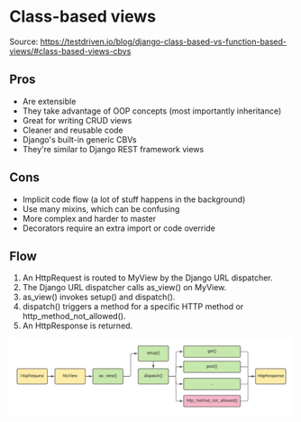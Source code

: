 # Class-based views

Source: https://testdriven.io/blog/django-class-based-vs-function-based-views/#class-based-views-cbvs

## Pros

* Are extensible
* They take advantage of OOP concepts (most importantly inheritance)
* Great for writing CRUD views
* Cleaner and reusable code
* Django's built-in generic CBVs
* They're similar to Django REST framework views

## Cons

* Implicit code flow (a lot of stuff happens in the background)
* Use many mixins, which can be confusing
* More complex and harder to master
* Decorators require an extra import or code override

## Flow

1. An HttpRequest is routed to MyView by the Django URL dispatcher.
2. The Django URL dispatcher calls as_view() on MyView.
3. as_view() invokes setup() and dispatch().
4. dispatch() triggers a method for a specific HTTP method or http_method_not_allowed().
5. An HttpResponse is returned.

![](_images/003_CBV_Flow.png)